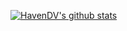 [![HavenDV's github stats](https://github-readme-stats.vercel.app/api?username=HavenDV)](https://github.com/anuraghazra/github-readme-stats)

